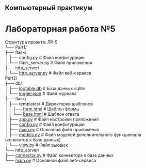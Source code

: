 ## Компьютерный практикум

# Лабораторная работа №5

Структура проекта:
    ЛР-5<br>
    └── Part1/<br>
        ├── flask/<br>
        │   ├── config.py           # Файл конфигурации<br>
        │	└── flask_server.py     # Файл приложения<br>
        ├── http_server/<br>
        │   └── [http_server.py](Part1/http_server/http_server.py)      # Файл веб-сервиса<br>
        Part2/<br>
        ├── db/<br>
        │   ├── [logtable.db](Part2/db/logtable.db)         # База данных sqlite<br>
        │   └── [logger.json](Part2/db/logger.json)         # Файл журнала<br>
        ├── flask/<br>
        │   ├── templates/          # Директория шаблонов<br>
        │   │   ├── [form.html](Part2/flask/templates/form.html)       # Шаблон формы<br>
        │   │   └── [base.html](Part2/flask/templates/base.html)       # Шаблон ответа<br>
        │   ├── [app.py](Part2/flask/app.py)              # Файл настройки приложения<br>
        │   ├── [config.py](Part2/flask/config.py)           # Файл конфигурации<br>
        │	├── [main.py](Part2/flask/main.py)             # Основной файл приложения<br>
        │	├── [models.py](Part2/flask/models.py)           # Файл моделей дополнительного функционала (коннектор к базе данных)<br>
        │	└── [view.py](Part2/flask/view.py)             # Файл вьюшек<br>
        └── http_server/<br>
            ├── [connector.py](Part2/http_server/connector.py)        # Файл коннектора к базе данных<br>
            └── [main.py](Part2/http_server/main.py)             # Основной файл веб-сервиса
